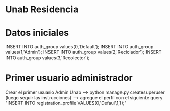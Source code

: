 # Unab Residencia
# Datos iniciales
INSERT INTO auth_group values(0,'Default');
INSERT INTO auth_group values(1,'Admin');
INSERT INTO auth_group values(2,'Reciclador');
INSERT INTO auth_group values(3,'Recolector');

# Primer usuario administrador
Crear el primer usuario Admin Unab
    --> python manage.py createsuperuser (luego seguir las instrucciones)
    --> agregue el perfil con el siguiente query "INSERT INTO registration_profile VALUES(0,'Defaul',1,1);"



